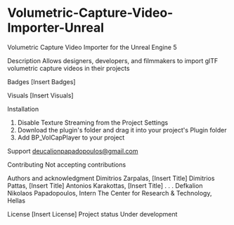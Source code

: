 # Volumetric-Capture-Video-Importer-Unreal
Volumetric Capture Video Importer for the Unreal Engine 5

Description 
Allows designers, developers, and filmmakers to import glTF volumetric capture videos in their projects

Badges
[Insert Badges]

Visuals
[Insert Visuals]

Installation
1. Disable Texture Streaming from the Project Settings
2. Download the plugin's folder and drag it into your project's Plugin folder
3. Add BP_VolCapPlayer to your project

Support 
deucalionpapadopoulos@gmail.com

Contributing 
Not accepting contributions

Authors and acknowledgment
Dimitrios Zarpalas, [Insert Title] 
Dimitrios Pattas, [Insert Title] 
Antonios Karakottas, [Insert Title] 
. . . 
Defkalion Nikolaos Papadopoulos, Intern The Center for Research & Technology, Hellas

License [Insert License]
Project status 
Under development
